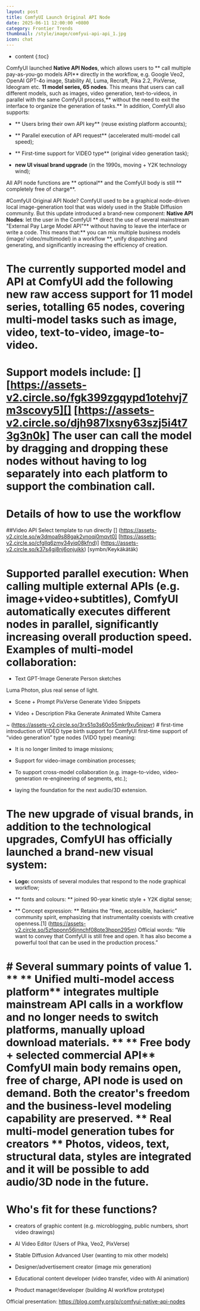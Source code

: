 ```yaml
---
layout: post
title: ComfyUI Launch Original API Node
date: 2025-06-11 12:00:00 +0800
category: Frontier Trends
thumbnail: /style/image/comfyui-api-api_1.jpg
icon: chat
---
```

* content
{:toc}

ComfyUI launched **Native API Nodes**, which allows users to ** call multiple pay-as-you-go models API** directly in the workflow, e.g. Google Veo2, OpenAI GPT-4o image, Stability AI, Luma, Recraft, Pika 2.2, PixVerse, Ideogram etc. **11 model series, 65 nodes**. This means that users can call different models, such as images, video generation, text-to-videos, in parallel with the same ComfyUI process,** without the need to exit the interface to organize the generation of tasks.** In addition, ComfyUI also supports:

- ** Users bring their own API key** (reuse existing platform accounts);

- ** Parallel execution of API request** (accelerated multi-model call speed);

- ** First-time support for VIDEO type** (original video generation task);

- **new UI visual brand upgrade** (in the 1990s, moving + Y2K technology wind);

All API node functions are ** optional** and the ComfyUI body is still ** completely free of charge**.

#ComfyUI Original API Node? ComfyUI used to be a graphical node-driven local image-generation tool that was widely used in the Stable Diffusion community. But this update introduced a brand-new component: **Native API Nodes**: let the user in the ComfyUI ** direct the use of several mainstream "External Pay Large Model API"** without having to leave the interface or write a code. This means that:** you can mix multiple business models (image/ video/multimodel) in a workflow **, unify dispatching and generating, and significantly increasing the efficiency of creation.

# The currently supported model and API at ComfyUI add the following new raw access support for **11 model series**, totalling **65 nodes**, covering multi-model tasks such as image, video, text-to-video, image-to-video.

# Support models include: [] [https://assets-v2.circle.so/fgk399zgqypd1otehvj7m3scovy5][] [https://assets-v2.circle.so/djh987lxsny63szj5i4t73g3n0k]  The user can call the model by dragging and dropping these nodes without having to log separately into each platform to support the combination call.

# Details of how to use the workflow

##Video API Select template to run directly [] (https://assets-v2.circle.so/w3dmoa9s88gak2vnoqi0mqvt0] [https://assets-v2.circle.so/cfgllq6zmy34yiq08kfnd)] (https://assets-v2.circle.so/k37s4gj8nj6onjujkk) [symbn/Keykäkätäk)

# Supported parallel execution: When calling multiple external APIs (e.g. image+video+subtitles), ComfyUI automatically executes different nodes in parallel, significantly increasing overall production speed. Examples of multi-model collaboration:

- Text  GPT-Image Generate Person sketches

Luma Photon, plus real sense of light.

- Scene + Prompt  PixVerse Generate Video Snippets

- Video + Description Pika Generate Animated White Camera

~ (https://assets-v2.circle.so/3rx51q3s60o55mkr9xu5njpwr) # first-time introduction of VIDEO type birth support for ComfyUI first-time support of “video generation” type nodes (VIDO type) meaning:

- It is no longer limited to image missions;

- Support for video-image combination processes;

- To support cross-model collaboration (e.g. image-to-video, video-generation re-engineering of segments, etc.);

- laying the foundation for the next audio/3D extension.

# The new upgrade of visual brands, in addition to the technological upgrades, ComfyUI has officially launched a brand-new visual system:

- **Logo:** consists of several modules that respond to the node graphical workflow;

- ** fonts and colours: ** joined 90-year kinetic style + Y2K digital sense;

- ** Concept expression: ** Retains the “free, accessible, hackeric” community spirit, emphasizing that instrumentality coexists with creative openness.[1] (https://assets-v2.circle.so/5zfpponn56jnnchf08pte3hppn295m) Official words: “We want to convey that ComfyUI is still free and open. It has also become a powerful tool that can be used in the production process.”

# # Several summary points of value 1. ** ** Unified multi-model access platform** integrates multiple mainstream API calls in a workflow and no longer needs to switch platforms, manually upload download materials. ** ** Free body + selected commercial API** ComfyUI main body remains open, free of charge, API node is used on demand. Both the creator's freedom and the business-level modeling capability are preserved. ** Real multi-model generation tubes for creators ** Photos, videos, text, structural data, styles are integrated and it will be possible to add audio/3D node in the future.

# Who's fit for these functions?

- creators of graphic content (e.g. microblogging, public numbers, short video drawings)

- AI Video Editor (Users of Pika, Veo2, PixVerse)

- Stable Diffusion Advanced User (wanting to mix other models)

- Designer/advertisement creator (image mix generation)

- Educational content developer (video transfer, video with AI animation)

- Product manager/developer (building AI workflow prototype)

Official presentation: https://blog.comfy.org/p/comfyui-native-api-nodes